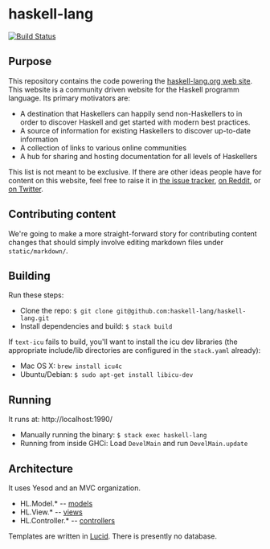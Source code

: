 haskell-lang
============

[![Build Status](https://travis-ci.org/haskell-lang/haskell-lang.svg?branch=master)](https://travis-ci.org/haskell-lang/haskell-lang)

## Purpose

This repository contains the code powering the [haskell-lang.org web
site](http://haskell-lang.org/). This website is a community driven website for
the Haskell programm language. Its primary motivators are:

* A destination that Haskellers can happily send non-Haskellers to in order to
  discover Haskell and get started with modern best practices.
* A source of information for existing Haskellers to discover up-to-date
  information
* A collection of links to various online communities
* A hub for sharing and hosting documentation for all levels of Haskellers

This list is not meant to be exclusive. If there are other ideas people have
for content on this website, feel free to raise it in [the issue
tracker](https://github.com/haskell-lang/haskell-lang/issues/new), [on
Reddit](https://www.reddit.com/r/haskell_lang), or [on
Twitter](https://twitter.com/haskell_lang).

## Contributing content

We're going to make a more straight-forward story for contributing
content changes that should simply involve editing markdown files
under `static/markdown/`.

## Building

Run these steps:

* Clone the repo: `$ git clone git@github.com:haskell-lang/haskell-lang.git`
* Install dependencies and build: `$ stack build`

If `text-icu` fails to build, you'll want to install the icu dev
libraries (the appropriate include/lib directories are configured in
the `stack.yaml` already):

* Mac OS X: `brew install icu4c`
* Ubuntu/Debian: `$ sudo apt-get install libicu-dev`

## Running

It runs at: http://localhost:1990/

* Manually running the binary: `$ stack exec haskell-lang`
* Running from inside GHCi: Load `DevelMain` and run
  `DevelMain.update`

## Architecture

It uses Yesod and an MVC organization.

* HL.Model.* -- [models](https://github.com/haskell-lang/haskell-lang/tree/master/src/HL/Model)
* HL.View.* -- [views](https://github.com/haskell-lang/haskell-lang/tree/master/src/HL/View)
* HL.Controller.* -- [controllers](https://github.com/haskell-lang/haskell-lang/tree/master/src/HL/Controller)

Templates are written in
[Lucid](https://github.com/chrisdone/lucid). There is presently no
database.
